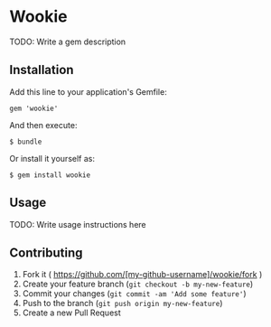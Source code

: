 # Wookie

TODO: Write a gem description

## Installation

Add this line to your application's Gemfile:

    gem 'wookie'

And then execute:

    $ bundle

Or install it yourself as:

    $ gem install wookie

## Usage

TODO: Write usage instructions here

## Contributing

1. Fork it ( https://github.com/[my-github-username]/wookie/fork )
2. Create your feature branch (`git checkout -b my-new-feature`)
3. Commit your changes (`git commit -am 'Add some feature'`)
4. Push to the branch (`git push origin my-new-feature`)
5. Create a new Pull Request
